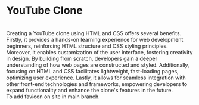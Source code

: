 # YouTube Clone
<br>
Creating a YouTube clone using HTML and CSS offers several benefits. Firstly, it provides a hands-on learning experience for web development beginners, reinforcing HTML structure and CSS styling principles. Moreover, it enables customization of the user interface, fostering creativity in design. By building from scratch, developers gain a deeper understanding of how web pages are constructed and styled. Additionally, focusing on HTML and CSS facilitates lightweight, fast-loading pages, optimizing user experience. Lastly, it allows for seamless integration with other front-end technologies and frameworks, empowering developers to expand functionality and enhance the clone's features in the future.
<br>
To add favicon on site in main branch.